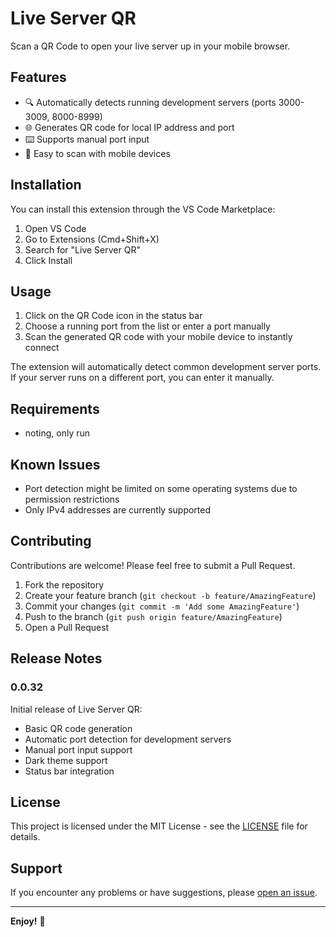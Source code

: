 # Live Server QR

Scan a QR Code to open your live server up in your mobile browser.

## Features

- 🔍 Automatically detects running development servers (ports 3000-3009, 8000-8999)
- 🌐 Generates QR code for local IP address and port
- ⌨️ Supports manual port input
- 📱 Easy to scan with mobile devices

## Installation

You can install this extension through the VS Code Marketplace:

1. Open VS Code
2. Go to Extensions (Cmd+Shift+X)
3. Search for "Live Server QR"
4. Click Install

## Usage

1. Click on the QR Code icon in the status bar
2. Choose a running port from the list or enter a port manually
3. Scan the generated QR code with your mobile device to instantly connect

The extension will automatically detect common development server ports. If your server runs on a different port, you can enter it manually.

## Requirements

- noting, only run

## Known Issues

- Port detection might be limited on some operating systems due to permission restrictions
- Only IPv4 addresses are currently supported

## Contributing

Contributions are welcome! Please feel free to submit a Pull Request.

1. Fork the repository
2. Create your feature branch (`git checkout -b feature/AmazingFeature`)
3. Commit your changes (`git commit -m 'Add some AmazingFeature'`)
4. Push to the branch (`git push origin feature/AmazingFeature`)
5. Open a Pull Request

## Release Notes

### 0.0.32

Initial release of Live Server QR:
- Basic QR code generation
- Automatic port detection for development servers
- Manual port input support
- Dark theme support
- Status bar integration

## License

This project is licensed under the MIT License - see the [LICENSE](LICENSE) file for details.

## Support

If you encounter any problems or have suggestions, please [open an issue](https://github.com/MohammadDousi/ipQrGenerator/issues).

---

**Enjoy!** 🚀
